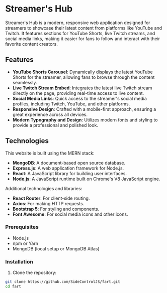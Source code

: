 # Streamer's Hub

Streamer's Hub is a modern, responsive web application designed for streamers to showcase their latest content from platforms like YouTube and Twitch. It features sections for YouTube Shorts, live Twitch streams, and social media links, making it easier for fans to follow and interact with their favorite content creators.

## Features

- **YouTube Shorts Carousel**: Dynamically displays the latest YouTube Shorts for the streamer, allowing fans to browse through the content seamlessly.
- **Live Twitch Stream Embed**: Integrates the latest live Twitch stream directly on the page, providing real-time access to live content.
- **Social Media Links**: Quick access to the streamer's social media profiles, including Twitch, YouTube, and other platforms.
- **Responsive Design**: Crafted with a mobile-first approach, ensuring a great experience across all devices.
- **Modern Typography and Design**: Utilizes modern fonts and styling to provide a professional and polished look.

## Technologies

This website is built using the MERN stack:

- **MongoDB**: A document-based open source database.
- **Express.js**: A web application framework for Node.js.
- **React**: A JavaScript library for building user interfaces.
- **Node.js**: A JavaScript runtime built on Chrome's V8 JavaScript engine.

Additional technologies and libraries:

- **React Router**: For client-side routing.
- **Axios**: For making HTTP requests.
- **Bootstrap 5**: For styling and components.
- **Font Awesome**: For social media icons and other icons.

### Prerequisites

- Node.js
- npm or Yarn
- MongoDB (local setup or MongoDB Atlas)

### Installation

1. Clone the repository:

```sh
git clone https://github.com/SideControlJS/fart.git
cd fart
